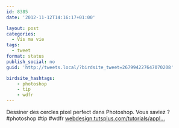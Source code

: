 ```yaml
---
id: 8385
date: '2012-11-12T14:16:17+01:00'

layout: post
categories:
  - Vis ma vie
tags:
  - tweet
format: status
publish_social: no
guid: 'http://tweets.local/?birdsite_tweet=267994227647070208'

birdsite_hashtags:
    - photoshop
    - tip
    - wdfr
---
```


Dessiner des cercles pixel perfect dans Photoshop. Vous saviez ? #photoshop #tip #wdfr [webdesign.tutsplus.com/tutorials/appl…](http://webdesign.tutsplus.com/tutorials/applications/quick-tip-creating-crisp-pixel-perfect-circles-in-photoshop/)